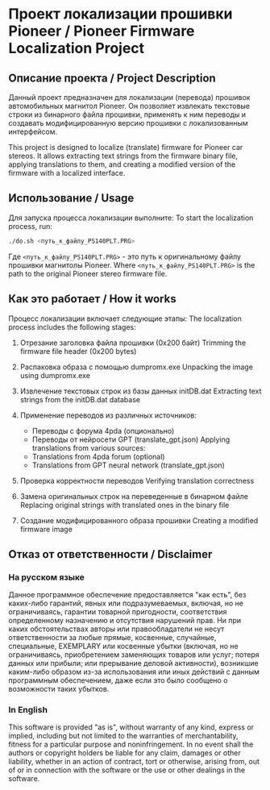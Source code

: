# Проект локализации прошивки Pioneer / Pioneer Firmware Localization Project

## Описание проекта / Project Description

Данный проект предназначен для локализации (перевода) прошивок автомобильных магнитол Pioneer. Он позволяет извлекать текстовые строки из бинарного файла прошивки, применять к ним переводы и создавать модифицированную версию прошивки с локализованным интерфейсом.

This project is designed to localize (translate) firmware for Pioneer car stereos. It allows extracting text strings from the firmware binary file, applying translations to them, and creating a modified version of the firmware with a localized interface.

## Использование / Usage

Для запуска процесса локализации выполните:
To start the localization process, run:

```bash
./do.sh <путь_к_файлу_PS140PLT.PRG>
```

Где `<путь_к_файлу_PS140PLT.PRG>` - это путь к оригинальному файлу прошивки магнитолы Pioneer.
Where `<путь_к_файлу_PS140PLT.PRG>` is the path to the original Pioneer stereo firmware file.

## Как это работает / How it works

Процесс локализации включает следующие этапы:
The localization process includes the following stages:

1. Отрезание заголовка файла прошивки (0x200 байт)
   Trimming the firmware file header (0x200 bytes)

2. Распаковка образа с помощью dumpromx.exe
   Unpacking the image using dumpromx.exe

3. Извлечение текстовых строк из базы данных initDB.dat
   Extracting text strings from the initDB.dat database

4. Применение переводов из различных источников:
   - Переводы с форума 4pda (опционально)
   - Переводы от нейросети GPT (translate_gpt.json)
   Applying translations from various sources:
   - Translations from 4pda forum (optional)
   - Translations from GPT neural network (translate_gpt.json)

5. Проверка корректности переводов
   Verifying translation correctness

6. Замена оригинальных строк на переведенные в бинарном файле
   Replacing original strings with translated ones in the binary file

7. Создание модифицированного образа прошивки
   Creating a modified firmware image

## Отказ от ответственности / Disclaimer

### На русском языке

Данное программное обеспечение предоставляется "как есть", без каких-либо гарантий, явных или подразумеваемых, включая, но не ограничиваясь, гарантии товарной пригодности, соответствия определенному назначению и отсутствия нарушений прав. Ни при каких обстоятельствах авторы или правообладатели не несут ответственности за любые прямые, косвенные, случайные, специальные, EXEMPLARY или косвенные убытки (включая, но не ограничиваясь, приобретением заменяющих товаров или услуг; потеря данных или прибыли; или прерывание деловой активности), возникшие каким-либо образом из-за использования или иных действий с данным программным обеспечением, даже если это было сообщено о возможности таких убытков.

### In English

This software is provided "as is", without warranty of any kind, express or implied, including but not limited to the warranties of merchantability, fitness for a particular purpose and noninfringement. In no event shall the authors or copyright holders be liable for any claim, damages or other liability, whether in an action of contract, tort or otherwise, arising from, out of or in connection with the software or the use or other dealings in the software.